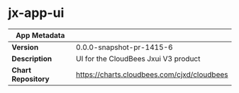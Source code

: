 # jx-app-ui

|App Metadata||
|---|---|
| **Version** | 0.0.0-snapshot-pr-1415-6 |
| **Description** | UI for the CloudBees Jxui V3 product |
| **Chart Repository** | https://charts.cloudbees.com/cjxd/cloudbees |
